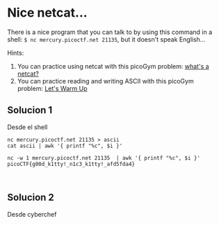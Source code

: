 
# Nice netcat...

There is a nice program that you can talk to by using this command in a shell: `$ nc mercury.picoctf.net 21135`, but it doesn't speak English...

Hints:
1. You can practice using netcat with this picoGym problem: [what's a netcat?](https://play.picoctf.org/practice/challenge/34)
2. You can practice reading and writing ASCII with this picoGym problem: [Let's Warm Up](https://play.picoctf.org/practice/challenge/22)

## Solucion 1

Desde el shell

```
nc mercury.picoctf.net 21135 > ascii
cat ascii | awk '{ printf "%c", $i }'

nc -w 1 mercury.picoctf.net 21135  | awk '{ printf "%c", $i }'
picoCTF{g00d_k1tty!_n1c3_k1tty!_afd5fda4}



```

## Solucion 2

Desde cyberchef

